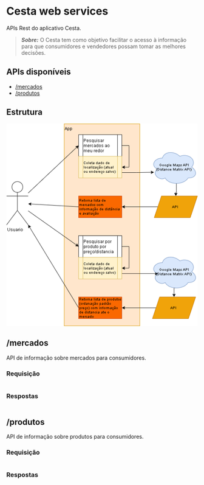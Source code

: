 # Cesta web services

APIs Rest do aplicativo Cesta.
> **_Sobre:_** O Cesta tem como objetivo facilitar o acesso à informação para que consumidores e vendedores possam tomar as melhores decisões.

## APIs disponíveis
- [/mercados](#/mercados)
- [/produtos](#/produtos)

## Estrutura
![Estrutura](docs/API_cesta_ideia.png)

## /mercados
API de informação sobre mercados para consumidores.

### Requisição
```

```

### Respostas
```

```

## /produtos
API de informação sobre produtos para consumidores.

### Requisição
```

```

### Respostas
```

```
